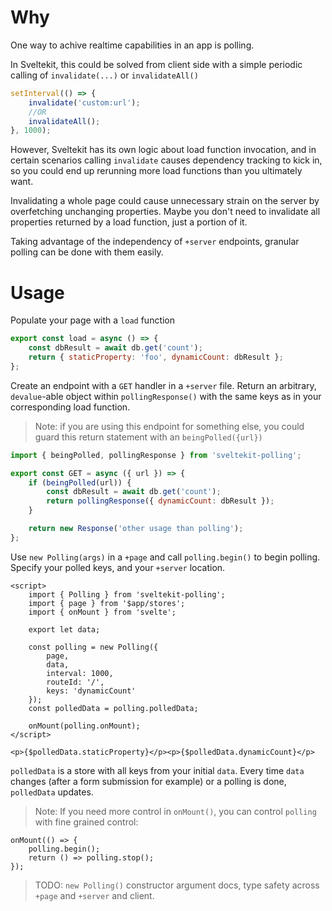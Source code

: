 # Why

One way to achive realtime capabilities in an app is polling.

In Sveltekit, this could be solved from client side with a simple periodic calling of `invalidate(...)` or `invalidateAll()`

```js
setInterval(() => {
	invalidate('custom:url');
	//OR
	invalidateAll();
}, 1000);
```

However, Sveltekit has its own logic about load function invocation, and in certain scenarios calling `invalidate` causes dependency tracking to kick in, so you could end up rerunning more load functions than you ultimately want.

Invalidating a whole page could cause unnecessary strain on the server by overfetching unchanging properties. Maybe you don't need to invalidate all properties returned by a load function, just a portion of it.

Taking advantage of the independency of `+server` endpoints, granular polling can be done with them easily.

# Usage

Populate your page with a `load` function

```js
export const load = async () => {
	const dbResult = await db.get('count');
	return { staticProperty: 'foo', dynamicCount: dbResult };
};
```

Create an endpoint with a `GET` handler in a `+server` file. Return an arbitrary, `devalue`-able object within `pollingResponse()` with the same keys as in your corresponding load function.

> Note: if you are using this endpoint for something else, you could guard this return statement with an `beingPolled({url})`

```js
import { beingPolled, pollingResponse } from 'sveltekit-polling';

export const GET = async ({ url }) => {
	if (beingPolled(url)) {
		const dbResult = await db.get('count');
		return pollingResponse({ dynamicCount: dbResult });
	}

	return new Response('other usage than polling');
};
```

Use `new Polling(args)` in a `+page` and call `polling.begin()` to begin polling. Specify your polled keys, and your `+server` location.

```svelte
<script>
	import { Polling } from 'sveltekit-polling';
	import { page } from '$app/stores';
	import { onMount } from 'svelte';

	export let data;

	const polling = new Polling({
		page,
		data,
		interval: 1000,
		routeId: '/',
		keys: 'dynamicCount'
	});
	const polledData = polling.polledData;

	onMount(polling.onMount);
</script>

<p>{$polledData.staticProperty}</p><p>{$polledData.dynamicCount}</p>
```

`polledData` is a store with all keys from your initial `data`. Every time `data` changes (after a form submission for example) or a polling is done, `polledData` updates.

> Note: If you need more control in `onMount()`, you can control `polling` with fine grained control:

```svelte
onMount(() => {
	polling.begin();
	return () => polling.stop();
});
```

> TODO: `new Polling()` constructor argument docs, type safety across `+page` and `+server` and client.
